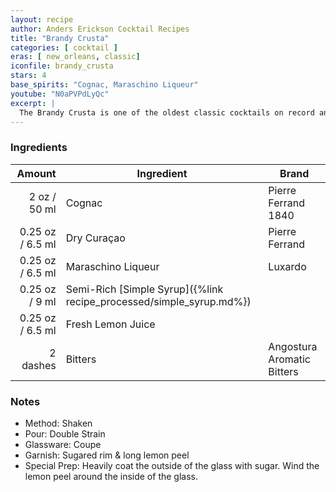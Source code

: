 ```yaml
---
layout: recipe
author: Anders Erickson Cocktail Recipes
title: "Brandy Crusta"
categories: [ cocktail ]
eras: [ new_orleans, classic]
iconfile: brandy_crusta
stars: 4
base_spirits: "Cognac, Maraschino Liqueur"
youtube: "N0aPVPdLyQc"
excerpt: |
  The Brandy Crusta is one of the oldest classic cocktails on record and a liquid calling card of its hometown of New Orleans.
---
```


### Ingredients

|   Amount | Ingredient                                                | Brand                      |
| -------: | --------------------------------------------------------- | -------------------------- |
|     2 oz / 50 ml | Cognac                                                    | Pierre Ferrand 1840        |
|  0.25 oz / 6.5 ml | Dry Curaçao                                               | Pierre Ferrand             |
|  0.25 oz / 6.5 ml | Maraschino Liqueur                                        | Luxardo                    |
|  0.25 oz / 9 ml | Semi-Rich [Simple Syrup]({%link recipe_processed/simple_syrup.md%}) |
|  0.25 oz / 6.5 ml | Fresh Lemon Juice                                         |
| 2 dashes | Bitters                                                   | Angostura Aromatic Bitters |

### Notes

- Method: Shaken
- Pour: Double Strain
- Glassware: Coupe
- Garnish: Sugared rim & long lemon peel
- Special Prep: Heavily coat the outside of the glass with sugar. Wind the lemon peel around the inside of the glass.
